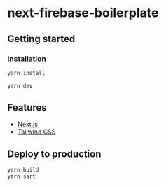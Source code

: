 # next-firebase-boilerplate

## Getting started

### Installation

```sh
yarn install
```

```sh
yarn dev
```

## Features

- [Next.js](https://nextjs.org/)
- [Tailwind CSS](https://tailwindcss.com/)

## Deploy to production

```sh
yarn build
yarn sart
```
